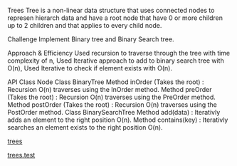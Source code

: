 Trees
Tree is a non-linear data structure that uses connected nodes to represen hierarch data and have a root node that have 0 or more children up to 2 children and that applies to every child node.

Challenge
Implement Binary tree and Binary Search tree.

Approach & Efficiency
Used recursion to traverse through the tree with time complexity of n, Used Iterative approach to add to binary search tree with O(n), Used Iterative to check if element exists with O(n).

API
Class Node
Class BinaryTree
Method inOrder (Takes the root) : Recursion O(n) traverses using the InOrder method.
Method preOrder (Takes the root) : Recursion O(n) traverses using the PreOrder method.
Method postOrder (Takes the root) : Recursion O(n) traverses using the PostOrder method.
Class BinarySearchTree
Method add(data) : Iterativly adds an element to the right position O(n).
Method contains(key) : Iterativly searches an element exists to the right position O(n).

[trees](trees.js)

[trees.test](trees.test.js)
